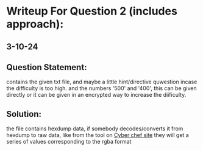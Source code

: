 # Writeup For Question 2 (includes approach):
## 3-10-24
## Question Statement:

contains the given txt file, and maybe a little hint/directive quwestion incase the difficulty is too high.
and the numbers '500' and '400', this can be given directly or it can be given in an encrypted way to increase the diificulty.

## Solution:

the file contains hexdump data, if somebody decodes/converts it from hexdump to raw data, like from the tool on [Cyber chef site](https://gchq.github.io/CyberChef/)
they will get a series of values corresponding to the rgba format 
